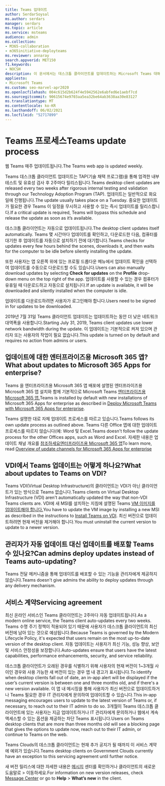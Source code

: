 ```yaml
---
title: Teams 업데이트
author: SerdarSoysal
ms.author: serdars
manager: serdars
ms.topic: article
ms.service: msteams
audience: admin
ms.collection:
- M365-collaboration
- m365initiative-deployteams
ms.reviewer: annaray
search.appverid: MET150
f1.keywords:
- NOCSH
description: 이 문서에서는 데스크톱 클라이언트를 업데이트하는 Microsoft Teams 대해 알아보고 있습니다.
appliesto:
- Microsoft Teams
ms.custom: seo-marvel-apr2020
ms.openlocfilehash: 004c615d2b624f4e5942562e6abfed6e1aebf7cd
ms.sourcegitcommit: 90615674e9703aa5ea32be64ab3638aa30e83127
ms.translationtype: MT
ms.contentlocale: ko-KR
ms.lasthandoff: 06/02/2021
ms.locfileid: "52717899"
---
```

# <a name="teams-update-process"></a><span data-ttu-id="8b658-103">Teams 프로세스</span><span class="sxs-lookup"><span data-stu-id="8b658-103">Teams update process</span></span>

<span data-ttu-id="8b658-104">웹 Teams 매주 업데이트됩니다.</span><span class="sxs-lookup"><span data-stu-id="8b658-104">The Teams web app is updated weekly.</span></span>

<span data-ttu-id="8b658-105">Teams 데스크톱 클라이언트 업데이트는 TAP(기술 채택 프로그램)을 통해 엄격한 내부 테스트 및 유효성 검사 후 2주마다 릴리스됩니다.</span><span class="sxs-lookup"><span data-stu-id="8b658-105">Teams desktop client updates are released every two weeks after rigorous internal testing and validation through our Technology Adoption Program (TAP).</span></span> <span data-ttu-id="8b658-106">업데이트는 일반적으로 화요일에 진행됩니다.</span><span class="sxs-lookup"><span data-stu-id="8b658-106">The update usually takes place on a Tuesday.</span></span> <span data-ttu-id="8b658-107">중요한 업데이트가 필요한 경우 Teams 이 일정을 무시하고 사용할 수 있는 즉시 업데이트를 릴리스합니다.</span><span class="sxs-lookup"><span data-stu-id="8b658-107">If a critical update is required, Teams will bypass this schedule and release the update as soon as it’s available.</span></span>

<span data-ttu-id="8b658-108">데스크톱 클라이언트는 자동으로 업데이트됩니다.</span><span class="sxs-lookup"><span data-stu-id="8b658-108">The desktop client updates itself automatically.</span></span> <span data-ttu-id="8b658-109">Teams 몇 시간마다 업데이트를 확인하고, 다운로드한 다음, 컴퓨터를 대기한 후 업데이트를 자동으로 설치하기 전에 대기합니다.</span><span class="sxs-lookup"><span data-stu-id="8b658-109">Teams checks for updates every few hours behind the scenes, downloads it, and then waits for the computer to be idle before silently installing the update.</span></span>

<span data-ttu-id="8b658-110">또한 사용자는 앱 오른쪽 위에  있는 프로필  드롭다운 메뉴에서 업데이트 확인을 선택하여 업데이트를 수동으로 다운로드할 수도 있습니다.</span><span class="sxs-lookup"><span data-stu-id="8b658-110">Users can also manually download updates by selecting **Check for updates** on the **Profile** drop-down menu on the top right of the app.</span></span> <span data-ttu-id="8b658-111">업데이트를 사용할 수 있는 경우 컴퓨터가 유휴일 때 다운로드하고 자동으로 설치됩니다.</span><span class="sxs-lookup"><span data-stu-id="8b658-111">If an update is available, it will be downloaded and silently installed when the computer is idle.</span></span>

<span data-ttu-id="8b658-112">업데이트를 다운로드하려면 사용자가 로그인해야 합니다.</span><span class="sxs-lookup"><span data-stu-id="8b658-112">Users need to be signed in for updates to be downloaded.</span></span>

<span data-ttu-id="8b658-113">2019년 7월 31일 Teams 클라이언트 업데이트는 업데이트하는 동안 더 낮은 네트워크 대역폭을 사용합니다.</span><span class="sxs-lookup"><span data-stu-id="8b658-113">Starting July 31, 2019, Teams client updates use lower network bandwidth during the update.</span></span> <span data-ttu-id="8b658-114">이 업데이트는 기본적으로 켜져 있으며 관리자 또는 사용자의 작업이 필요 없습니다.</span><span class="sxs-lookup"><span data-stu-id="8b658-114">This update is turned on by default and requires no action from admins or users.</span></span>

## <a name="what-about-updates-to-microsoft-365-apps-for-enterprise"></a><span data-ttu-id="8b658-115">업데이트에 대한 엔터프라이즈용 Microsoft 365 앱?</span><span class="sxs-lookup"><span data-stu-id="8b658-115">What about updates to Microsoft 365 Apps for enterprise?</span></span>

<span data-ttu-id="8b658-116">Teams 을 엔터프라이즈용 Microsoft 365 앱 배포에 설명된 엔터프라이즈용 Microsoft 365 앱 설치와 함께 기본적으로 Microsoft Teams [엔터프라이즈용 Microsoft 365 앱.](/DeployOffice/teams-install)</span><span class="sxs-lookup"><span data-stu-id="8b658-116">Teams is installed by default with new installations of Microsoft 365 Apps for enterprise as described in [Deploy Microsoft Teams with Microsoft 365 Apps for enterprise](/DeployOffice/teams-install).</span></span>

<span data-ttu-id="8b658-117">Teams 설명한 대로 자체 업데이트 프로세스를 따르고 있습니다.</span><span class="sxs-lookup"><span data-stu-id="8b658-117">Teams follows its own update process as outlined above.</span></span> <span data-ttu-id="8b658-118">Teams 다른 Office 앱에 대한 업데이트 프로세스를 따르지 않습니다(예: Word 및 Excel.</span><span class="sxs-lookup"><span data-stu-id="8b658-118">Teams doesn't follow the update process for the other Offices apps, such as Word and Excel.</span></span> <span data-ttu-id="8b658-119">자세한 내용은 업데이트 채널 개요를 [참조하세요엔터프라이즈용 Microsoft 365 앱](/DeployOffice/overview-of-update-channels-for-office-365-proplus)</span><span class="sxs-lookup"><span data-stu-id="8b658-119">To learn more, read [Overview of update channels for Microsoft 365 Apps for enterprise](/DeployOffice/overview-of-update-channels-for-office-365-proplus)</span></span>

## <a name="what-about-updates-to-teams-on-vdi"></a><span data-ttu-id="8b658-120">VDI에서 Teams 업데이트는 어떻게 하나요?</span><span class="sxs-lookup"><span data-stu-id="8b658-120">What about updates to Teams on VDI?</span></span>


<span data-ttu-id="8b658-121">Teams VDI(Virtual Desktop Infrastructure)의 클라이언트는 VDI가 아닌 클라이언트가 있는 방식으로 Teams 없습니다.</span><span class="sxs-lookup"><span data-stu-id="8b658-121">Teams clients on Virtual Desktop Infrastructure (VDI) aren't automatically updated the way that non-VDI Teams clients are.</span></span> <span data-ttu-id="8b658-122">VDI에 새 MSI를 설치하는 지침에 설명된 Teams [VM 이미지를 업데이트해야 합니다.](teams-for-vdi.md)</span><span class="sxs-lookup"><span data-stu-id="8b658-122">You have to update the VM image by installing a new MSI as described in the instructions to [Install Teams on VDI](teams-for-vdi.md).</span></span> <span data-ttu-id="8b658-123">최신 버전으로 업데이트하려면 현재 버전을 제거해야 합니다.</span><span class="sxs-lookup"><span data-stu-id="8b658-123">You must uninstall the current version to update to a newer version.</span></span>

## <a name="can-admins-deploy-updates-instead-of-teams-auto-updating"></a><span data-ttu-id="8b658-124">관리자가 자동 업데이트 대신 업데이트를 배포할 Teams 수 있나요?</span><span class="sxs-lookup"><span data-stu-id="8b658-124">Can admins deploy updates instead of Teams auto-updating?</span></span>

<span data-ttu-id="8b658-125">Teams 전달 메커니즘을 통해 업데이트를 배포할 수 있는 기능을 관리자에게 제공하지 않습니다.</span><span class="sxs-lookup"><span data-stu-id="8b658-125">Teams doesn't give admins the ability to deploy updates through any delivery mechanism.</span></span>

## <a name="servicing-agreement"></a><span data-ttu-id="8b658-126">서비스 계약</span><span class="sxs-lookup"><span data-stu-id="8b658-126">Servicing agreement</span></span>

<span data-ttu-id="8b658-127">최신 온라인 서비스인 Teams 클라이언트는 2주마다 자동 업데이트됩니다.</span><span class="sxs-lookup"><span data-stu-id="8b658-127">As a modern online service, the Teams client auto-updates every two weeks.</span></span> <span data-ttu-id="8b658-128">Teams 수명 주기 정책이 적용되어 있기 때문에 사용자가 데스크톱 클라이언트의 최신 버전에 남아 있는 것으로 예상됩니다.</span><span class="sxs-lookup"><span data-stu-id="8b658-128">Because Teams is governed by the Modern Lifecycle Policy, it's expected that users remain on the most up-to-date version of the desktop client.</span></span> <span data-ttu-id="8b658-129">자동 업데이트는 사용자가 최신 기능, 성능 향상, 보안 및 서비스 안정성을 보장합니다.</span><span class="sxs-lookup"><span data-stu-id="8b658-129">Auto-updates ensure that users have the latest capabilities, performance enhancements, security, and service reliability.</span></span>

<span data-ttu-id="8b658-130">데스크톱 클라이언트가 오래된 경우를 식별하기 위해 사용자의 현재 버전이 1~3개월 사이인 경우와 사용 가능한 새 버전이 있는 경우 앱 내 경고가 표시됩니다.</span><span class="sxs-lookup"><span data-stu-id="8b658-130">To identify when desktop clients fall out of date, an in-app alert will be displayed if the user’s current version is between one and three months old, and if there's a new version available.</span></span> <span data-ttu-id="8b658-131">이 앱 내 메시징을 통해 사용자가 최신 버전으로 업데이트하거나 Teams 필요한 경우 IT 관리자에게 문의하여 업데이트할 수 있습니다.</span><span class="sxs-lookup"><span data-stu-id="8b658-131">This in-app messaging encourages users to update to the latest version of Teams or, if necessary, to reach out to their IT admin to do so.</span></span> <span data-ttu-id="8b658-132">3개월이 Teams 데스크톱 클라이언트에 있는 사용자는 지금 업데이트하거나 IT 관리자에게 문의하거나 웹에서 계속 액세스할 수 있는 옵션을 제공하는 차단 Teams 표시됩니다.</span><span class="sxs-lookup"><span data-stu-id="8b658-132">Users on Teams desktop clients that are more than three months old will see a blocking page that gives the options to update now, reach out to their IT admin, or continue to Teams on the web.</span></span>

<span data-ttu-id="8b658-133">Teams Clouds의 데스크톱 클라이언트는 현재 추가 공지가 될 때까지 이 서비스 계약에 예외가 있습니다.</span><span class="sxs-lookup"><span data-stu-id="8b658-133">Teams desktop clients on Government Clouds currently have an exception to this servicing agreement until further notice.</span></span>

<span data-ttu-id="8b658-134">새 버전 릴리스에 대한 자세한 내용은 [메시지](https://admin.microsoft.com/AdminPortal/Home#/MessageCenter) 센터를 확인하거나 클라이언트의 새로운 도움말로   >   이동하세요.</span><span class="sxs-lookup"><span data-stu-id="8b658-134">For information on new version releases, check [Message Center](https://admin.microsoft.com/AdminPortal/Home#/MessageCenter) or go to **Help** > **What’s new** in the client.</span></span>
